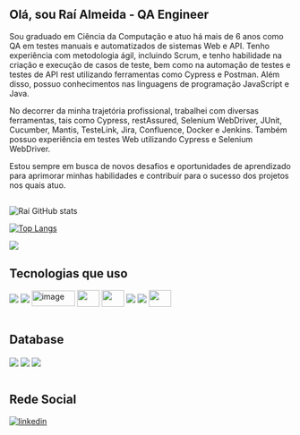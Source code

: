 ## Olá, sou Raí Almeida - QA Engineer

Sou graduado em Ciência da Computação e atuo há mais de 6 anos como QA em testes manuais e automatizados de sistemas Web e API. Tenho experiência com metodologia ágil, incluindo Scrum, e tenho habilidade na criação e execução de casos de teste, bem como na automação de testes e testes de API rest utilizando ferramentas como Cypress e Postman. Além disso, possuo conhecimentos nas linguagens de programação JavaScript e Java.

No decorrer da minha trajetória profissional, trabalhei com diversas ferramentas, tais como Cypress, restAssured, Selenium WebDriver, JUnit, Cucumber, Mantis, TesteLink, Jira, Confluence, Docker e Jenkins. Também possuo experiência em testes Web utilizando Cypress e Selenium WebDriver.

Estou sempre em busca de novos desafios e oportunidades de aprendizado para aprimorar minhas habilidades e contribuir para o sucesso dos projetos nos quais atuo.
##
![Raí GitHub stats](https://github-readme-stats.vercel.app/api?username=raialmeida&show_icons=true&theme=highcontrast)

[![Top Langs](https://github-readme-stats.vercel.app/api/top-langs/?username=raialmeida)](https://github.com/raialmeida/github-readme-stats)

![](https://komarev.com/ghpvc/?username=raialmeida&style=for-the-badge)

## Tecnologias que uso
<div style="display: inline_block">
  <img align="center"   src="https://img.shields.io/badge/JavaScript-F7DF1E?style=for-the-badge&logo=javascript&logoColor=black"/>
  <img align="center"  src="https://img.shields.io/badge/Java-ED8B00?style=for-the-badge&logo=openjdk&logoColor=white"/>
  <a href="https://www.cypress.io" target="_blank"><img align="center"  height="28" width="77" alt="image" src="https://github.com/raialmeida/raialmeida/assets/55969097/d275c510-1296-42fa-85b6-b5b571040cd4"></a>
  <a href="https://rest-assured.io" target="_blank"><img align="center" src="https://rest-assured.io/img/logo-transparent.png" height="30" width="40"></a>
  <a href="https://www.selenium.dev/documentation/webdriver" target="_blank"><img align="center" src="https://github.com/raialmeida/raialmeida/assets/55969097/0ddc5773-e50b-4c9d-9a2a-8af0049d78e5" height="30" width="40"></a>
  <a href="https://www.jenkins.io" target="_blank"><img align="center"  src="https://img.shields.io/badge/Jenkins-D24939?style=for-the-badge&logo=Jenkins&logoColor=white"></a>
  <a href="https://www.atlassian.com/br/software/jira" target="_blank"><img align="center"  src="https://img.shields.io/badge/Jira-0052CC?style=for-the-badge&logo=Jira&logoColor=white"></a>
  <a href="https://www.docker.com" target="_blank"><img align="center" height="30" width="40"  src="https://avatars.githubusercontent.com/u/5429470?s=200&v=4"></a>
 </div><br/>
 
  ## Database
  <div style="display: inline_block">
  <img align="center" src="https://img.shields.io/badge/MongoDB-4EA94B?style=for-the-badge&logo=mongodb&logoColor=white"/>
  <img align="center" src="https://img.shields.io/badge/PostgreSQL-316192?style=for-the-badge&logo=postgresql&logoColor=white"/>
  <img align="center" src="https://img.shields.io/badge/MySQL-005C84?style=for-the-badge&logo=mysql&logoColor=white"/>
  </div><br/>
  
  ## Rede Social
 
 [![linkedin](https://img.shields.io/badge/LinkedIn-0077B5?style=for-the-badge&logo=linkedin&logoColor=white)](https://www.linkedin.com/in/rai-almeida)
